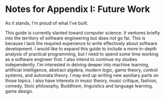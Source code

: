 # Notes for Appendix I: Future Work

As it stands, I'm proud of what I've built.

This guide is currently slanted toward computer science. It ventures briefly into the territory of software engineering but does not go far. This is because I lack the required experience to write effectively about software development. I would like to expand this guide to include a more in-depth analysis of practical programming, but I need to spend some time working as a software engineer first.
I also intend to continue my studies independently. I'm interested in delving deeper into machine learning, artificial intelligence, abstract algebra, modern logic, game theory, control systems, and automata theory. I may end up writing new auxiliary parts on those topics.
I also have interests in music theory, music critique, fashion, comedy, Stoic philosophy, Buddhism, linguistics and language learning, game design.

